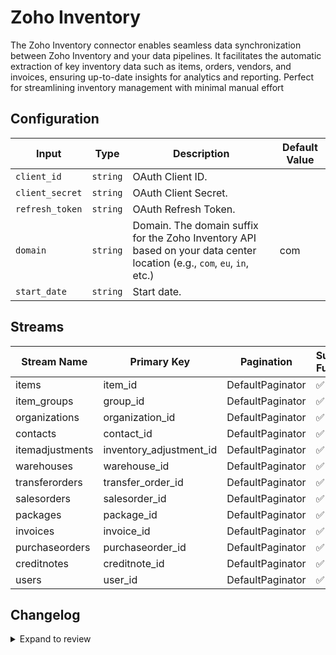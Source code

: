 # Zoho Inventory
The Zoho Inventory connector  enables seamless data synchronization between Zoho Inventory and your data pipelines. It facilitates the automatic extraction of key inventory data such as items, orders, vendors, and invoices, ensuring up-to-date insights for analytics and reporting. Perfect for streamlining inventory management with minimal manual effort

## Configuration

| Input | Type | Description | Default Value |
|-------|------|-------------|---------------|
| `client_id` | `string` | OAuth Client ID.  |  |
| `client_secret` | `string` | OAuth Client Secret.  |  |
| `refresh_token` | `string` | OAuth Refresh Token.  |  |
| `domain` | `string` | Domain. The domain suffix for the Zoho Inventory API based on your data center location (e.g., `com`, `eu`, `in`, etc.) | com |
| `start_date` | `string` | Start date.  |  |

## Streams
| Stream Name | Primary Key | Pagination | Supports Full Sync | Supports Incremental |
|-------------|-------------|------------|---------------------|----------------------|
| items | item_id | DefaultPaginator | ✅ |  ❌  |
| item_groups | group_id | DefaultPaginator | ✅ |  ❌  |
| organizations | organization_id | DefaultPaginator | ✅ |  ❌  |
| contacts | contact_id | DefaultPaginator | ✅ |  ❌  |
| itemadjustments | inventory_adjustment_id | DefaultPaginator | ✅ |  ❌  |
| warehouses | warehouse_id | DefaultPaginator | ✅ |  ❌  |
| transferorders | transfer_order_id | DefaultPaginator | ✅ |  ❌  |
| salesorders | salesorder_id | DefaultPaginator | ✅ |  ❌  |
| packages | package_id | DefaultPaginator | ✅ |  ✅  |
| invoices | invoice_id | DefaultPaginator | ✅ |  ✅  |
| purchaseorders | purchaseorder_id | DefaultPaginator | ✅ |  ❌  |
| creditnotes | creditnote_id | DefaultPaginator | ✅ |  ❌  |
| users | user_id | DefaultPaginator | ✅ |  ❌  |

## Changelog

<details>
  <summary>Expand to review</summary>

| Version          | Date              | Pull Request | Subject        |
|------------------|-------------------|--------------|----------------|
| 0.0.7 | 2025-01-11 | [51466](https://github.com/airbytehq/airbyte/pull/51466) | Update dependencies |
| 0.0.6 | 2024-12-28 | [50834](https://github.com/airbytehq/airbyte/pull/50834) | Update dependencies |
| 0.0.5 | 2024-12-21 | [50389](https://github.com/airbytehq/airbyte/pull/50389) | Update dependencies |
| 0.0.4 | 2024-12-14 | [49448](https://github.com/airbytehq/airbyte/pull/49448) | Update dependencies |
| 0.0.3 | 2024-10-29 | [47862](https://github.com/airbytehq/airbyte/pull/47862) | Update dependencies |
| 0.0.2 | 2024-10-28 | [47605](https://github.com/airbytehq/airbyte/pull/47605) | Update dependencies |
| 0.0.1 | 2024-10-19 | | Initial release by [@bishalbera](https://github.com/bishalbera) via Connector Builder |

</details>
